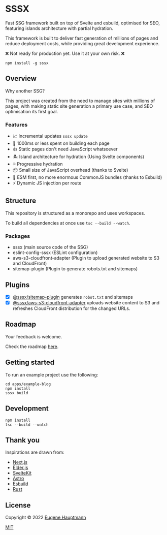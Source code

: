 # SSSX

Fast SSG framework built on top of Svelte and esbuild, optimised for SEO, featuring islands architecture with partial hydration.

This framework is built to deliver fast generation of millions of pages and reduce deployment costs, while providing great development experience.

❌ Not ready for production yet. Use it at your own risk. ❌

```shell
npm install -g sssx
```

## Overview

Why another SSG?

This project was created from the need to manage sites with millions of pages, with making static site generation a primary use case, and SEO optimisation its first goal.

### Features

- 📈 Incremental updates `sssx update`
- 🚀 1000ms or less spent on building each page
- 👍 Static pages don't need JavaScript whatsoever
- 🏝️ Island architecture for hydration (Using Svelte components)
- 💦 Progressive hydration
- 📦 Small size of JavaScript overhead (thanks to Svelte)
- 💪 ESM first, no more enormous CommonJS bundles (thanks to Esbuild)
- ⚡️ Dynamic JS injection per route

## Structure

This repository is structured as a monorepo and uses workspaces.

To build all dependencies at once use `tsc --build --watch`.

### Packages

- sssx (main source code of the SSG)
- eslint-config-sssx (ESLint configuration)
- aws-s3-cloudfront-adapter (Plugin to upload generated website to S3 and CloudFront)
- sitemap-plugin (Plugin to generate robots.txt and sitemaps)

## Plugins

- [x] [@sssx/sitemap-plugin](https://github.com/sssx-dev/sssx/tree/master/packages/sitemap-plugin) generates `robot.txt` and sitemaps
- [x] [@sssx/aws-s3-cloudfront-adapter](https://github.com/sssx-dev/sssx/tree/master/packages/aws-s3-cloudfront-adapter) uploads website content to S3 and refreshes CloudFront distribution for the changed URLs.

## Roadmap

Your feedback is welcome.

Check the roadmap [here](https://github.com/sssx-dev/sssx/blob/master/ROADMAP.md).

## Getting started

To run an example project use the following:

```shell
cd apps/example-blog
npm install
sssx build
```

## Development

```shell
npm install
tsc --build --watch
```

## Thank you

Inspirations are drawn from:

- [Next.js](https://github.com/vercel/next.js/)
- [Elder.js](https://github.com/Elderjs/elderjs)
- [SvelteKit](https://github.com/sveltejs/kit)
- [Astro](https://github.com/withastro/astro)
- [Esbuild](https://github.com/evanw/esbuild)
- [Rust](https://github.com/rust-lang/rust)

## License

Copyright © 2022 [Eugene Hauptmann](https://github.com/eugenehp)

[MIT](https://github.com/sssx-dev/sssx/blob/master/LICENSE)
